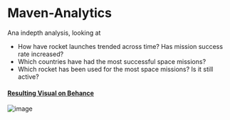 # Maven-Analytics

Ana indepth analysis, looking at
- How have rocket launches trended across time? Has mission success rate increased?
- Which countries have had the most successful space missions?
- Which rocket has been used for the most space missions? Is it still active?

#### [Resulting Visual on Behance ](https://www.behance.net/gallery/153376235/Successful-Space-Explorations)  

![image](https://user-images.githubusercontent.com/28558929/192071133-8831aa0a-be61-4a3e-af3f-700e006ba2c0.png)
